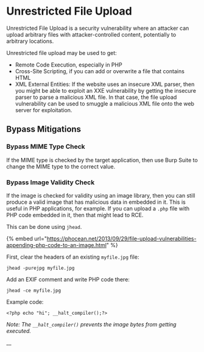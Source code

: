 # Unrestricted File Upload

Unrestricted File Upload is a security vulnerability where an attacker can upload arbitrary files with attacker-controlled content, potentially to arbitrary locations.

Unrestricted file upload may be used to get:

* Remote Code Execution, especially in PHP
* Cross-Site Scripting, if you can add or overwrite a file that contains HTML
* XML External Entities: If the website uses an insecure XML parser, then you might be able to exploit an XXE vulnerability by getting the insecure parser to parse a malicious XML file. In that case, the file upload vulnerability can be used to smuggle a malicious XML file onto the web server for exploitation.

## Bypass Mitigations

### Bypass MIME Type Check

If the MIME type is checked by the target application, then use Burp Suite to change the MIME type to the correct value.

### Bypass Image Validity Check

If the image is checked for validity using an image library, then you can still produce a valid image that has malicious data in embedded in it. This is useful in PHP applications, for example. If you can upload a `.php` file with PHP code embedded in it, then that might lead to RCE.

This can be done using `jhead`.&#x20;

{% embed url="https://phocean.net/2013/09/29/file-upload-vulnerabilities-appending-php-code-to-an-image.html" %}

First, clear the headers of an existing `myfile.jpg` file:

```
jhead -purejpg myfile.jpg
```

Add an EXIF comment and write PHP code there:

```
jhead -ce myfile.jpg
```

Example code:&#x20;

```
<?php echo "hi"; __halt_compiler();?>
```

_Note: The `__halt_compiler()` prevents the image bytes from getting executed._

__
